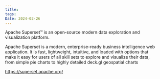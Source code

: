 ```yaml
---
title: 
tags: 
Date: 2024-02-26
---
```


Apache Superset™ is an open-source modern data exploration and visualization platform.

Apache Superset is a modern, enterprise-ready business intelligence web application. It is fast, lightweight, intuitive, and loaded with options that make it easy for users of all skill sets to explore and visualize their data, from simple pie charts to highly detailed deck.gl geospatial charts

https://superset.apache.org/